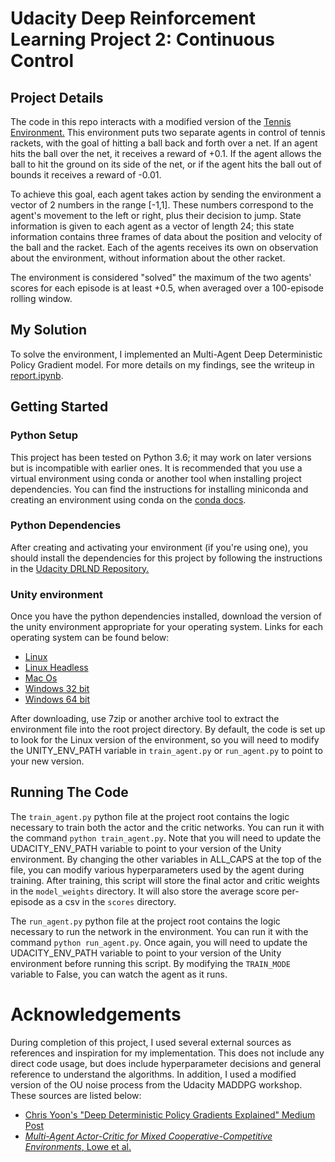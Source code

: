 # Udacity Deep Reinforcement Learning Project 2: Continuous Control

## Project Details
The code in this repo interacts with a modified version of the [Tennis Environment.](https://github.com/Unity-Technologies/ml-agents/blob/master/docs/Learning-Environment-Examples.md#tennis)
This environment puts two separate agents in control of tennis rackets, with the goal of hitting a ball back and forth over a net. If an agent hits the ball over the net, it receives a reward of +0.1.  If the agent allows the ball to hit the ground on its side of the net, or if the agent hits the ball out of bounds it receives a reward of -0.01.

To achieve this goal, each agent takes action by sending the environment a vector of 2 numbers in the range [-1,1].  These numbers correspond to the agent's movement to the left or right, plus their decision to jump. State information is given to each agent as a vector of length 24; this state information contains three frames of data about the position and velocity of the ball and the racket.  Each of the agents receives its own on observation about the environment, without information about the other racket.

The environment is considered "solved" the maximum of the two agents' scores for each episode is at least +0.5, when averaged over a 100-episode rolling window.

## My Solution
To solve the environment, I implemented an Multi-Agent Deep Deterministic Policy Gradient model.  For more details on my findings, see the writeup in [report.ipynb](report.ipynb).

## Getting Started

### Python Setup
This project has been tested on Python 3.6; it may work on later versions but is incompatible with earlier ones.
It is recommended that you use a virtual environment using conda or another tool when installing project dependencies.
You can find the instructions for installing miniconda and creating an environment using conda on the
[conda docs](https://docs.conda.io/en/latest/miniconda.html).

### Python Dependencies
After creating and activating your environment (if you're using one), you should install the dependencies for this project
by following the instructions in the [Udacity DRLND Repository.](https://github.com/udacity/deep-reinforcement-learning#dependencies)


### Unity environment
Once you have the python dependencies installed, download the version of the unity environment appropriate for
your operating system.  Links for each operating system can be found below:

* [Linux](https://s3-us-west-1.amazonaws.com/udacity-drlnd/P3/Tennis/Tennis_Linux.zip)
* [Linux Headless](https://s3-us-west-1.amazonaws.com/udacity-drlnd/P3/Tennis/Tennis_Linux_NoVis.zip)
* [Mac Os](https://s3-us-west-1.amazonaws.com/udacity-drlnd/P3/Tennis/Tennis.app.zip)
* [Windows 32 bit](https://s3-us-west-1.amazonaws.com/udacity-drlnd/P3/Tennis/Tennis_Windows_x86.zip)
* [Windows 64 bit](https://s3-us-west-1.amazonaws.com/udacity-drlnd/P3/Tennis/Tennis_Windows_x86_64.zip)

After downloading, use 7zip or another archive tool to extract the environment file into the root project directory.
By default, the code is set up to look for the Linux version of the environment, so you will need to modify the
UNITY_ENV_PATH variable in `train_agent.py` or `run_agent.py` to point to your new version.

## Running The Code
The `train_agent.py` python file at the project root contains the logic necessary to train both the actor and the critic networks.  You can run it with the command `python train_agent.py`.  Note that you will need to update the UDACITY_ENV_PATH variable to point to your version of the Unity environment.  By changing the other variables in ALL_CAPS at the top of the file, you can modify various hyperparameters used by the agent during training.  After training, this script will store the final actor and critic weights in the `model_weights` directory. It will also store the average score per-episode as a csv in the `scores` directory.

The `run_agent.py` python file at the project root contains the logic necessary to run the network in the environment.  You can run it with the command `python run_agent.py`. Once again, you will need to update the UDACITY_ENV_PATH variable to point to your version of the Unity environment before running this script.  By modifying the `TRAIN_MODE` variable to False, you can watch the agent as it runs.

# Acknowledgements
During completion of this project, I used several external sources as references and inspiration for my implementation.  This does not include any direct code usage, but does include hyperparameter decisions and general reference to understand the algorithms. In addition, I used a modified version of the OU noise process from the Udacity MADDPG workshop.  These sources are listed below:
- [Chris Yoon's "Deep Deterministic Policy Gradients Explained" Medium Post](https://towardsdatascience.com/deep-deterministic-policy-gradients-explained-2d94655a9b7b)
- [*Multi-Agent Actor-Critic for Mixed Cooperative-Competitive Environments*, Lowe et al.](https://arxiv.org/abs/1706.02275v4)